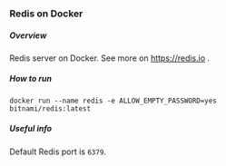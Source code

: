 ### Redis on Docker

##### Overview

Redis server on Docker. See more on https://redis.io .

##### How to run
    
    docker run --name redis -e ALLOW_EMPTY_PASSWORD=yes bitnami/redis:latest
    
##### Useful info
Default Redis port is `6379`.

